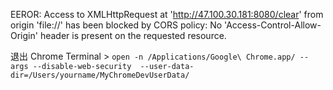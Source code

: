 
EEROR: 
Access to XMLHttpRequest at 'http://47.100.30.181:8080/clear' from origin 'file://' has been blocked by CORS policy: No 'Access-Control-Allow-Origin' header is present on the requested resource.

退出 Chrome
Terminal >
`open -n /Applications/Google\ Chrome.app/ --args --disable-web-security  --user-data-dir=/Users/yourname/MyChromeDevUserData/`
